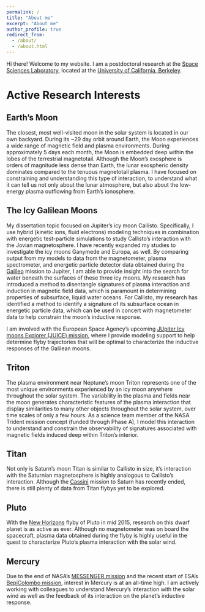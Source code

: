 ```yaml
---
permalink: /
title: "About me"
excerpt: "About me"
author_profile: true
redirect_from: 
  - /about/
  - /about.html
---
```



Hi there! Welcome to my website.
I am a postdoctoral research at the [Space Sciences Laboratory](www.ssl.berkeley.edu/science/directory-of-researchers/name/lucas-liuzzo/), located at the [University of California, Berkeley](www.berkeley.edu).



Active Research Interests
======
## Earth’s Moon
The closest, most well-visited moon in the solar system is located in our own backyard. During its ~29 day orbit around Earth, the Moon experiences a wide range of magnetic field and plasma environments. During approximately 5 days each month, the Moon is embedded deep within the lobes of the terrestrial magnetotail. Although the Moon’s exosphere is orders of magnitude less dense than Earth, the lunar exospheric density dominates compared to the tenuous magnetotail plasma. I have focused on constraining and understanding this type of interaction, to understand what it can tell us not only about the lunar atmosphere, but also about the low-energy plasma outflowing from Earth’s ionosphere.

## The Icy Galilean Moons
My dissertation topic focused on Jupiter’s icy moon Callisto. Specifically, I use hybrid (kinetic ions, fluid electrons) modeling techniques in combination with energetic test-particle simulations to study Callisto’s interaction with the Jovian magnetosphere. I have recently expanded my studies to investigate the icy moons Ganymede and Europa, as well. By comparing output from my models to data from the magnetometer, plasma spectrometer, and energetic particle detector data obtained during the [Galileo](https://galileo.jpl.nasa.gov/) mission to Jupiter, I am able to provide insight into the search for water beneath the surfaces of these three icy moons. My research has introduced a method to disentangle signatures of plasma interaction and induction in magnetic field data, which is paramount in determining properties of subsurface, liquid water oceans. For Callisto, my research has identified a method to identify a signature of its subsurface ocean in energetic particle data, which can be used in concert with magnetometer data to help constrain the moon’s inductive response.

I am involved with the European Space Agency’s upcoming [JUpiter Icy moons Explorer (JUICE) mission](http://sci.esa.int/juice/), where I provide modeling support to help determine flyby trajectories that will be optimal to characterize the inductive responses of the Galilean moons.

## Triton
The plasma environment near Neptune’s moon Triton represents one of the most unique environments experienced by an icy moon anywhere throughout the solar system. The variability in the plasma and fields near the moon generates characteristic features of the plasma interaction that display similarities to many other objects throughout the solar system, over time scales of only a few hours. As a science team member of the NASA Trident mission concept (funded through Phase A), I model this interaction to understand and constrain the observability of signatures associated with magnetic fields induced deep within Triton’s interior.

## Titan
Not only is Saturn’s moon Titan is similar to Callisto in size, it’s interaction with the Saturnian magnetosphere is highly analogous to Callisto’s interaction. Although the [Cassini](https://saturn.jpl.nasa.gov/) mission to Saturn has recently ended, there is still plenty of data from Titan flybys yet to be explored.

## Pluto
With the [New Horizons](http://pluto.jhuapl.edu/) flyby of Pluto in mid 2015, research on this dwarf planet is as active as ever. Although no magnetometer was on board the spacecraft, plasma data obtained during the flyby is highly useful in the quest to characterize Pluto’s plasma interaction with the solar wind.

## Mercury
Due to the end of NASA’s [MESSENGER mission](http://messenger.jhuapl.edu/) and the recent start of ESA’s [BepiColombo mission](http://sci.esa.int/bepicolombo/), interest in Mercury is at an all-time high. I am actively working with colleagues to understand Mercury’s interaction with the solar wind as well as the feedback of its interaction on the planet’s inductive response.
